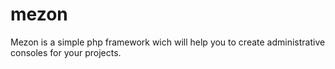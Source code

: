# mezon
Mezon is a simple php framework wich will help you to create administrative consoles for your projects.
